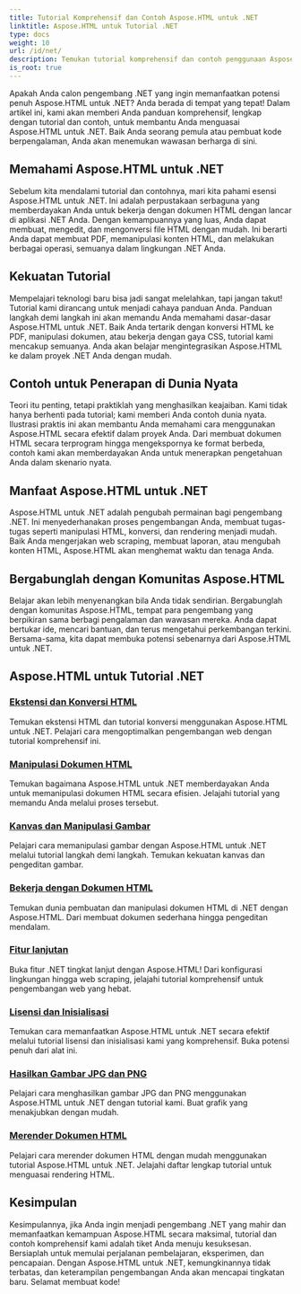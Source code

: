 ```yaml
---
title: Tutorial Komprehensif dan Contoh Aspose.HTML untuk .NET
linktitle: Aspose.HTML untuk Tutorial .NET
type: docs
weight: 10
url: /id/net/
description: Temukan tutorial komprehensif dan contoh penggunaan Aspose.HTML untuk .NET. Manfaatkan kekuatan Aspose.HTML untuk meningkatkan keterampilan pengembangan .NET Anda.
is_root: true
---
```


Apakah Anda calon pengembang .NET yang ingin memanfaatkan potensi penuh Aspose.HTML untuk .NET? Anda berada di tempat yang tepat! Dalam artikel ini, kami akan memberi Anda panduan komprehensif, lengkap dengan tutorial dan contoh, untuk membantu Anda menguasai Aspose.HTML untuk .NET. Baik Anda seorang pemula atau pembuat kode berpengalaman, Anda akan menemukan wawasan berharga di sini.

## Memahami Aspose.HTML untuk .NET

Sebelum kita mendalami tutorial dan contohnya, mari kita pahami esensi Aspose.HTML untuk .NET. Ini adalah perpustakaan serbaguna yang memberdayakan Anda untuk bekerja dengan dokumen HTML dengan lancar di aplikasi .NET Anda. Dengan kemampuannya yang luas, Anda dapat membuat, mengedit, dan mengonversi file HTML dengan mudah. Ini berarti Anda dapat membuat PDF, memanipulasi konten HTML, dan melakukan berbagai operasi, semuanya dalam lingkungan .NET Anda.

## Kekuatan Tutorial

Mempelajari teknologi baru bisa jadi sangat melelahkan, tapi jangan takut! Tutorial kami dirancang untuk menjadi cahaya panduan Anda. Panduan langkah demi langkah ini akan memandu Anda memahami dasar-dasar Aspose.HTML untuk .NET. Baik Anda tertarik dengan konversi HTML ke PDF, manipulasi dokumen, atau bekerja dengan gaya CSS, tutorial kami mencakup semuanya. Anda akan belajar mengintegrasikan Aspose.HTML ke dalam proyek .NET Anda dengan mudah.

## Contoh untuk Penerapan di Dunia Nyata

Teori itu penting, tetapi praktiklah yang menghasilkan keajaiban. Kami tidak hanya berhenti pada tutorial; kami memberi Anda contoh dunia nyata. Ilustrasi praktis ini akan membantu Anda memahami cara menggunakan Aspose.HTML secara efektif dalam proyek Anda. Dari membuat dokumen HTML secara terprogram hingga mengekspornya ke format berbeda, contoh kami akan memberdayakan Anda untuk menerapkan pengetahuan Anda dalam skenario nyata.

## Manfaat Aspose.HTML untuk .NET

Aspose.HTML untuk .NET adalah pengubah permainan bagi pengembang .NET. Ini menyederhanakan proses pengembangan Anda, membuat tugas-tugas seperti manipulasi HTML, konversi, dan rendering menjadi mudah. Baik Anda mengerjakan web scraping, membuat laporan, atau mengubah konten HTML, Aspose.HTML akan menghemat waktu dan tenaga Anda.

## Bergabunglah dengan Komunitas Aspose.HTML

Belajar akan lebih menyenangkan bila Anda tidak sendirian. Bergabunglah dengan komunitas Aspose.HTML, tempat para pengembang yang berpikiran sama berbagi pengalaman dan wawasan mereka. Anda dapat bertukar ide, mencari bantuan, dan terus mengetahui perkembangan terkini. Bersama-sama, kita dapat membuka potensi sebenarnya dari Aspose.HTML untuk .NET.

## Aspose.HTML untuk Tutorial .NET

### [Ekstensi dan Konversi HTML](./html-extensions-and-conversions/)
Temukan ekstensi HTML dan tutorial konversi menggunakan Aspose.HTML untuk .NET. Pelajari cara mengoptimalkan pengembangan web dengan tutorial komprehensif ini.
### [Manipulasi Dokumen HTML](./html-document-manipulation/)
Temukan bagaimana Aspose.HTML untuk .NET memberdayakan Anda untuk memanipulasi dokumen HTML secara efisien. Jelajahi tutorial yang memandu Anda melalui proses tersebut.
### [Kanvas dan Manipulasi Gambar](./canvas-and-image-manipulation/)
Pelajari cara memanipulasi gambar dengan Aspose.HTML untuk .NET melalui tutorial langkah demi langkah. Temukan kekuatan kanvas dan pengeditan gambar.
### [Bekerja dengan Dokumen HTML](./working-with-html-documents/)
Temukan dunia pembuatan dan manipulasi dokumen HTML di .NET dengan Aspose.HTML. Dari membuat dokumen sederhana hingga pengeditan mendalam.
### [Fitur lanjutan](./advanced-features/)
Buka fitur .NET tingkat lanjut dengan Aspose.HTML! Dari konfigurasi lingkungan hingga web scraping, jelajahi tutorial komprehensif untuk pengembangan web yang hebat.
### [Lisensi dan Inisialisasi](./licensing-and-initialization/)
Temukan cara memanfaatkan Aspose.HTML untuk .NET secara efektif melalui tutorial lisensi dan inisialisasi kami yang komprehensif. Buka potensi penuh dari alat ini.
### [Hasilkan Gambar JPG dan PNG](./generate-jpg-and-png-images/)
Pelajari cara menghasilkan gambar JPG dan PNG menggunakan Aspose.HTML untuk .NET dengan tutorial kami. Buat grafik yang menakjubkan dengan mudah.
### [Merender Dokumen HTML](./rendering-html-documents/)
Pelajari cara merender dokumen HTML dengan mudah menggunakan tutorial Aspose.HTML untuk .NET. Jelajahi daftar lengkap tutorial untuk menguasai rendering HTML.

## Kesimpulan
Kesimpulannya, jika Anda ingin menjadi pengembang .NET yang mahir dan memanfaatkan kemampuan Aspose.HTML secara maksimal, tutorial dan contoh komprehensif kami adalah tiket Anda menuju kesuksesan. Bersiaplah untuk memulai perjalanan pembelajaran, eksperimen, dan pencapaian. Dengan Aspose.HTML untuk .NET, kemungkinannya tidak terbatas, dan keterampilan pengembangan Anda akan mencapai tingkatan baru. Selamat membuat kode!